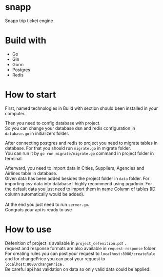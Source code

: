 # snapp
Snapp trip ticket engine
 
 
# Build with
* Go
* Gin
* Gorm
* Postgres
* Redis

# How to start
First, named technologies in Build with section should been installed in your computer. </br>

Then you need to config database with project. </br>
So you can change your database dsn and redis configuration in `database.go` in initializers folder. </br>

After connecting postgres and redis to project you need to migrate tables in database. For that you should run `migrate.go` in migrate folder. </br>
You can run it by ``` go run migrate/migrate.go ```  command in project folder in terminal.</br>

Afterward, you need to import data in Cities, Suppliers, Agencies and Airlines table in database. </br>
Given data has been added besides the project folder in `data` folder. For importing csv data into database I highly recommend using pgadmin. </b>
For the default data you just need to import them in name Column of tables (ID column automatically would be added).</br>
</br>
At the end you just need to run `server.go`. </br>
Congrats your api is ready to use </br>

# How to use
Defenition of project is available in `project_defenition.pdf` . </br>
request and response formats are also available in `request-response` folder. </br>
For creating rules you can post your request to ```localhost:8080/createRule``` and for changePrice you can post your request to ```localhost:8080/changePrice``` .</br>
Be careful api has validation on data so only valid data could be applied.
